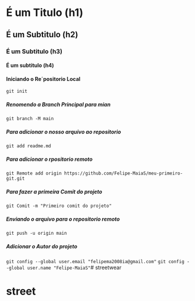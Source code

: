 # É um Titulo (h1)
## É um Subtitulo (h2)
### É um Subtitulo (h3)
#### É um subtitulo (h4)
#### Iniciando o Re´positorio Local
`git init`
##### Renomendo a Branch Principal para mian
`git branch -M main`
##### Para adicionar o nosso arquivo ao repositorio
`git add readme.md`
##### Para adicionar o rpositorio remoto 
`git Remote add origin https://github.com/Felipe-MaiaS/meu-primeiro-git.git`
##### Para fazer a primeira Comit do projeto
`git Comit -m "Primeiro comit do projeto"`
##### Enviando o arquivo para o repositorio remoto 
`git push -u origin main`
##### Adicionar o Autor do projeto
`git config --global user.email "felipema2008ia@gmail.com"`
`git config --global user.name "Felipe-MaiaS"`# streetwear
# street
